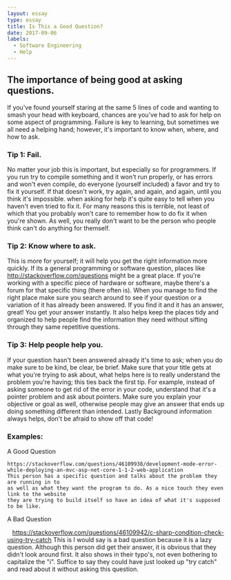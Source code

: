 ```yaml
---
layout: essay
type: essay
title: Is This a Good Question?
date: 2017-09-06
labels:
  - Software Engineering
  - Help
---
```


## The importance of being good at asking questions.
  
  If you've found yourself staring at the same 5 lines of code and wanting to smash your head
  with keyboard, chances are you've had to ask for help on some aspect of programming. Failure
  is key to learning, but sometimes we all need a helping hand; however, it's important to know
  when, where, and how to ask.
  
### Tip 1: Fail.

  No matter your job this is important, but especially so for programmers. If you run try to
  compile something and it won't run properly, or has errors and won't even compile, do
  everyone (yourself included) a favor and try to fix it yourself. If that doesn't work,
  try again, and again, and again, until you think it's impossible. when asking for help it's
  quite easy to tell when you haven't even tried to fix it. For many reasons this is terrible,
  not least of which that you probably won't care to remember how to do fix it when you're shown.
  As well, you really don't want to be the person who people think can't do anything for themself.
  
### Tip 2: Know where to ask.

  This is more for yourself; it will help you get the right information more quickly. If its a
  general programming or software question, places like http://stackoverflow.com/questions might
  be a great place. If you're working with a specific piece of hardware or software, maybe 
  there's a forum for that specific thing (there often is). When you manage to find the right
  place make sure you search around to see if your question or a variation of it has already
  been answered. If you find it and it has an answer, great! You get your answer instantly.
  It also helps keep the places tidy and organized to help people find the information they
  need without sifting through they same repetitive questions.

### Tip 3: Help people help you.

  If your question hasn't been answered already it's time to ask; when you do make sure to
  be kind, be clear, be brief. Make sure that your title gets at what you're trying to ask
  about, what helps here is to really understand the problem you're having; this ties back the
  first tip. For example, instead of asking someone to get rid of the error in your code,
  understand that it's a pointer problem and ask about pointers. Make sure you explain your
  objective or goal as well, otherwise people may give an answer that ends up doing something
  different than intended. Lastly Background information always helps, don't be afraid to show
  off that code!
  
### Examples:

   A Good Question
   
    https://stackoverflow.com/questions/46109938/development-mode-error-while-deploying-an-mvc-asp-net-core-1-1-2-web-application
    This person has a specific question and talks about the problem they are running in to
    as well as what they want the program to do. As a nice touch they even link to the website
    they are trying to build itself so have an idea of what it's supposed to be like.
    
   A Bad Question
   
    https://stackoverflow.com/questions/46109942/c-sharp-condition-check-using-try-catch
    This is I would say is a bad question because it is a lazy question. Although this person
    did get their answer, it is obvious that they didn't look around first. It also shows in
    their typo's,  not even bothering to capitalize the "i". Suffice to say they could have
    just looked up "try catch" and read about it without asking this question.
